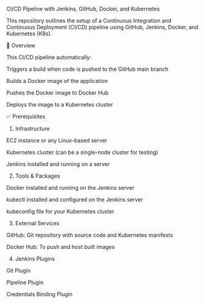 CI/CD Pipeline with Jenkins, GitHub, Docker, and Kubernetes

This repository outlines the setup of a Continuous Integration and Continuous Deployment (CI/CD) pipeline using GitHub, Jenkins, Docker, and Kubernetes (K8s).

🚀 Overview

This CI/CD pipeline automatically:

Triggers a build when code is pushed to the GitHub main branch

Builds a Docker image of the application

Pushes the Docker image to Docker Hub

Deploys the image to a Kubernetes cluster

✅ Prerequisites

1. Infrastructure

EC2 instance or any Linux-based server

Kubernetes cluster (can be a single-node cluster for testing)

Jenkins installed and running on a server

2. Tools & Packages

Docker installed and running on the Jenkins server

kubectl installed and configured on the Jenkins server

kubeconfig file for your Kubernetes cluster

3. External Services

GitHub: Git repository with source code and Kubernetes manifests

Docker Hub: To push and host built images

4. Jenkins Plugins

Git Plugin

Pipeline Plugin

Credentials Binding Plugin

